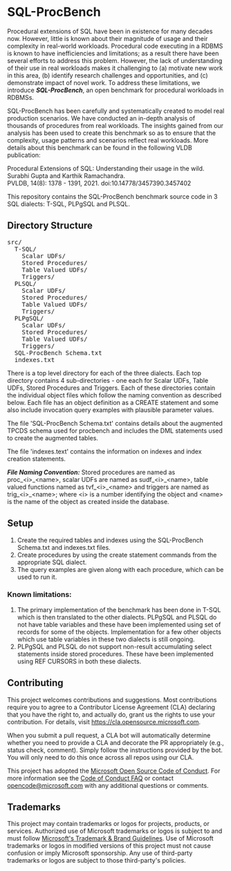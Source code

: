 # SQL-ProcBench

Procedural extensions of SQL have been in existence for many decades now. However, little is known about their magnitude of usage and their complexity in real-world workloads. Procedural code executing in a RDBMS is known to have inefficiencies and limitations; as a result there have been several efforts to address this problem. However, the lack of understanding of their use in real workloads makes it challenging to (a) motivate new work in this area, (b) identify research challenges and opportunities, and (c) demonstrate impact of novel work. To address these limitations, we introduce ***SQL-ProcBench***, an open benchmark for procedural workloads in RDBMSs. 

SQL-ProcBench has been carefully and systematically created to model real production scenarios. We have conducted an in-depth analysis of thousands of procedures from real workloads. The insights gained from our analysis has been used to create this benchmark so as to ensure that the complexity, usage patterns and scenarios reflect real workloads. More details about this benchmark can be found in the following VLDB publication:

Procedural Extensions of SQL: Understanding their usage in the wild. \
Surabhi Gupta and Karthik Ramachandra. \
PVLDB, 14(8): 1378 - 1391, 2021. doi:10.14778/3457390.3457402 

This repository contains the SQL-ProcBench benchmark source code in 3 SQL dialects: T-SQL, PLPgSQL and PLSQL.

## Directory Structure	
<pre>
src/ 
  T-SQL/ 
    Scalar UDFs/
    Stored Procedures/
    Table Valued UDFs/
    Triggers/
  PLSQL/
    Scalar UDFs/
    Stored Procedures/
    Table Valued UDFs/
    Triggers/
  PLPgSQL/
    Scalar UDFs/
    Stored Procedures/
    Table Valued UDFs/
    Triggers/
  SQL-ProcBench Schema.txt
  indexes.txt
</pre>

There is a top level directory for each of the three dialects. Each top directory contains 4 sub-directories - one each for Scalar UDFs, Table UDFs, Stored Procedures and Triggers. Each of these directories contain the individual object files which follow the naming convention as described below. Each file has an object definition as a CREATE statement and some also include invocation query examples with plausible parameter values.

The file 'SQL-ProcBench Schema.txt' contains details about the augmented TPCDS schema used for procbench and includes the DML statements used to create the augmented tables.

The file 'indexes.text' contains the information on indexes and index creation statements.

***File Naming Convention:*** Stored procedures are named as proc\_\<i\>\_\<name\>, scalar UDFs are named as sudf\_\<i\>\_\<name\>, table valued functions named as tvf\_\<i\>\_\<name\> and triggers are named as trig\_\<i\>\_\<name\>; where \<i\> is a number identifying the object and \<name\> is the name of the object as created inside the database.

## Setup
1. Create the required tables and indexes using the SQL-ProcBench Schema.txt and indexes.txt files.
2. Create procedures by using the create statement commands from the appropriate SQL dialect.
3. The query examples are given along with each procedure, which can be used to run it. 

### Known limitations:
1) The primary implementation of the benchmark has been done in T-SQL which is then translated to the other dialects. PLPgSQL and PLSQL do not have table variables and these have been implemented using set of records for some of the objects. Implementation for a few other objects which use table variables in these two dialects is still ongoing.
2) PLPgSQL and PLSQL do not support non-result accumulating select statements inside stored procedures. These have been implemented using REF CURSORS in both these dialects.


## Contributing

This project welcomes contributions and suggestions.  Most contributions require you to agree to a
Contributor License Agreement (CLA) declaring that you have the right to, and actually do, grant us
the rights to use your contribution. For details, visit https://cla.opensource.microsoft.com.

When you submit a pull request, a CLA bot will automatically determine whether you need to provide
a CLA and decorate the PR appropriately (e.g., status check, comment). Simply follow the instructions
provided by the bot. You will only need to do this once across all repos using our CLA.

This project has adopted the [Microsoft Open Source Code of Conduct](https://opensource.microsoft.com/codeofconduct/).
For more information see the [Code of Conduct FAQ](https://opensource.microsoft.com/codeofconduct/faq/) or
contact [opencode@microsoft.com](mailto:opencode@microsoft.com) with any additional questions or comments.

## Trademarks

This project may contain trademarks or logos for projects, products, or services. Authorized use of Microsoft 
trademarks or logos is subject to and must follow 
[Microsoft's Trademark & Brand Guidelines](https://www.microsoft.com/en-us/legal/intellectualproperty/trademarks/usage/general).
Use of Microsoft trademarks or logos in modified versions of this project must not cause confusion or imply Microsoft sponsorship.
Any use of third-party trademarks or logos are subject to those third-party's policies.
